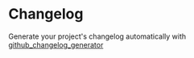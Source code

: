 # Changelog

Generate your project's changelog automatically with [github_changelog_generator](https://github.com/github-changelog-generator/github-changelog-generator)
